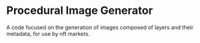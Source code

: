 # Procedural Image Generator
A code focused on the generation of images composed of layers and their metadata, for use by nft markets.
